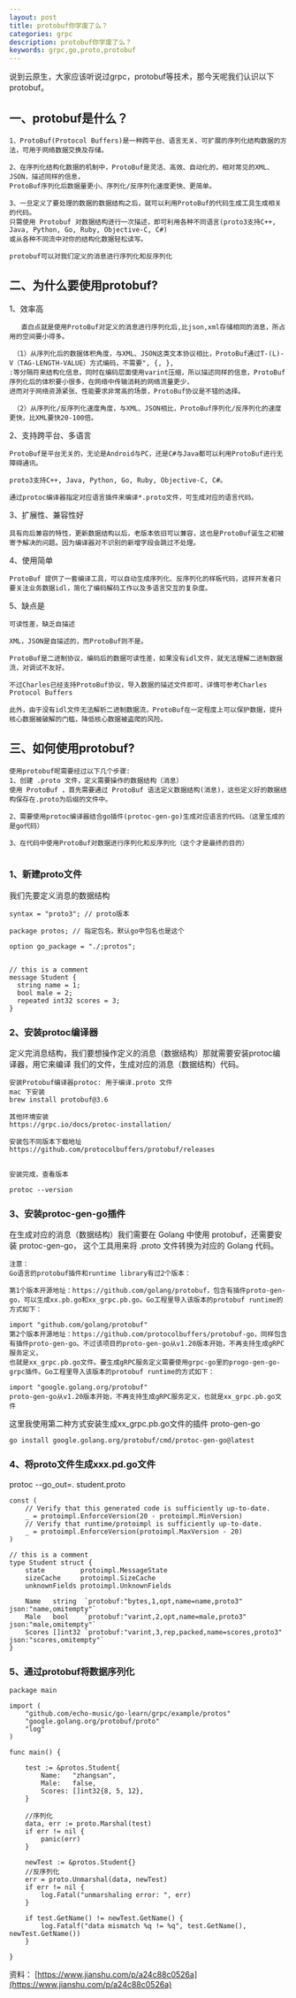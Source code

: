 ```yaml
---
layout: post
title: protobuf你学废了么？
categories: grpc
description: protobuf你学废了么？
keywords: grpc,go,proto,protobuf
---
```

说到云原生，大家应该听说过grpc，protobuf等技术，那今天呢我们认识以下protobuf。


## 一、protobuf是什么？
```
1、ProtoBuf(Protocol Buffers)是一种跨平台、语言无关、可扩展的序列化结构数据的方法，可用于网络数据交换及存储。

2、在序列化结构化数据的机制中，ProtoBuf是灵活、高效、自动化的，相对常见的XML、JSON，描述同样的信息，
ProtoBuf序列化后数据量更小、序列化/反序列化速度更快、更简单。

3、一旦定义了要处理的数据的数据结构之后，就可以利用ProtoBuf的代码生成工具生成相关的代码。
只需使用 Protobuf 对数据结构进行一次描述，即可利用各种不同语言(proto3支持C++, Java, Python, Go, Ruby, Objective-C, C#)
或从各种不同流中对你的结构化数据轻松读写。

protobuf可以对我们定义的消息进行序列化和反序列化

```

## 二、为什么要使用protobuf?
1、效率高
```
   直白点就是使用ProtoBuf对定义的消息进行序列化后,比json,xml存储相同的消息，所占用的空间要小得多。

 （1）从序列化后的数据体积角度，与XML、JSON这类文本协议相比，ProtoBuf通过T-(L)-V（TAG-LENGTH-VALUE）方式编码，不需要", {, }, 
:等分隔符来结构化信息，同时在编码层面使用varint压缩，所以描述同样的信息，ProtoBuf序列化后的体积要小很多，在网络中传输消耗的网络流量更少，
进而对于网络资源紧张、性能要求非常高的场景，ProtoBuf协议是不错的选择。

 （2）从序列化/反序列化速度角度，与XML、JSON相比，ProtoBuf序列化/反序列化的速度更快，比XML要快20-100倍。 
```

2、支持跨平台、多语言
```
ProtoBuf是平台无关的，无论是Android与PC，还是C#与Java都可以利用ProtoBuf进行无障碍通讯。

proto3支持C++, Java, Python, Go, Ruby, Objective-C, C#。

通过protoc编译器指定对应语言插件来编译*.proto文件，可生成对应的语言代码。
```
3、扩展性、兼容性好
```
具有向后兼容的特性，更新数据结构以后，老版本依旧可以兼容，这也是ProtoBuf诞生之初被寄予解决的问题。因为编译器对不识别的新增字段会跳过不处理。

```
4、使用简单
```
ProtoBuf 提供了一套编译工具，可以自动生成序列化、反序列化的样板代码，这样开发者只要关注业务数据idl，简化了编码解码工作以及多语言交互的复杂度。    

```

5、缺点是
```
可读性差，缺乏自描述

XML，JSON是自描述的，而ProtoBuf则不是。

ProtoBuf是二进制协议，编码后的数据可读性差，如果没有idl文件，就无法理解二进制数据流，对调试不友好。

不过Charles已经支持ProtoBuf协议，导入数据的描述文件即可，详情可参考Charles Protocol Buffers

此外，由于没有idl文件无法解析二进制数据流，ProtoBuf在一定程度上可以保护数据，提升核心数据被破解的门槛，降低核心数据被盗爬的风险。

```

## 三、如何使用protobuf?
```
使用protobuf呢需要经过以下几个步骤:
1、创建 .proto 文件，定义需要操作的数据结构（消息）
使用 ProtoBuf ，首先需要通过 ProtoBuf 语法定义数据结构(消息)，这些定义好的数据结构保存在.proto为后缀的文件中。

2、需要使用protoc编译器结合go插件(protoc-gen-go)生成对应语言的代码。（这里生成的是go代码）

3、在代码中使用ProtoBuf对数据进行序列化和反序列化（这个才是最终的目的）


```

### 1、新建proto文件
我们先要定义消息的数据结构
```
syntax = "proto3"; // proto版本

package protos; // 指定包名，默认go中包名也是这个

option go_package = "./;protos";


// this is a comment
message Student {
  string name = 1;
  bool male = 2;
  repeated int32 scores = 3;
}

```

### 2、安装protoc编译器
定义完消息结构，我们要想操作定义的消息（数据结构）那就需要安装protoc编译器，用它来编译
我们的文件，生成对应的消息（数据结构）代码。
```
安装Protobuf编译器protoc: 用于编译.proto 文件
mac 下安装 
brew install protobuf@3.6

其他环境安装
https://grpc.io/docs/protoc-installation/

安装包不同版本下载地址
https://github.com/protocolbuffers/protobuf/releases


安装完成，查看版本

protoc --version
```

### 3、安装protoc-gen-go插件
在生成对应的消息（数据结构）我们需要在 Golang 中使用 protobuf，还需要安装 protoc-gen-go，
这个工具用来将 .proto 文件转换为对应的 Golang 代码。

```
注意：
Go语言的protobuf插件和runtime library有过2个版本：

第1个版本开源地址：https://github.com/golang/protobuf，包含有插件proto-gen-go，可以生成xx.pb.go和xx_grpc.pb.go。Go工程里导入该版本的protobuf runtime的方式如下：

import "github.com/golang/protobuf"
第2个版本开源地址：https://github.com/protocolbuffers/protobuf-go，同样包含有插件proto-gen-go。不过该项目的proto-gen-go从v1.20版本开始，不再支持生成gRPC服务定义，
也就是xx_grpc.pb.go文件。要生成gRPC服务定义需要使用grpc-go里的progo-gen-go-grpc插件。Go工程里导入该版本的protobuf runtime的方式如下：

import "google.golang.org/protobuf"
proto-gen-go从v1.20版本开始，不再支持生成gRPC服务定义，也就是xx_grpc.pb.go文件

```

这里我使用第二种方式安装生成xx_grpc.pb.go文件的插件 proto-gen-go
```
go install google.golang.org/protobuf/cmd/protoc-gen-go@latest

```

### 4、将proto文件生成xxx.pd.go文件
protoc --go_out=. student.proto
```
const (
	// Verify that this generated code is sufficiently up-to-date.
	_ = protoimpl.EnforceVersion(20 - protoimpl.MinVersion)
	// Verify that runtime/protoimpl is sufficiently up-to-date.
	_ = protoimpl.EnforceVersion(protoimpl.MaxVersion - 20)
)

// this is a comment
type Student struct {
	state         protoimpl.MessageState
	sizeCache     protoimpl.SizeCache
	unknownFields protoimpl.UnknownFields

	Name   string  `protobuf:"bytes,1,opt,name=name,proto3" json:"name,omitempty"`
	Male   bool    `protobuf:"varint,2,opt,name=male,proto3" json:"male,omitempty"`
	Scores []int32 `protobuf:"varint,3,rep,packed,name=scores,proto3" json:"scores,omitempty"`
}

```


### 5、通过protobuf将数据序列化
```
package main

import (
	"github.com/echo-music/go-learn/grpc/example/protos"
	"google.golang.org/protobuf/proto"
	"log"
)

func main() {

	test := &protos.Student{
		Name:   "zhangsan",
		Male:   false,
		Scores: []int32{8, 5, 12},
	}

	//序列化
	data, err := proto.Marshal(test)
	if err != nil {
		panic(err)
	}

	newTest := &protos.Student{}
	//反序列化
	err = proto.Unmarshal(data, newTest)
	if err != nil {
		log.Fatal("unmarshaling error: ", err)
	}

	if test.GetName() != newTest.GetName() {
		log.Fatalf("data mismatch %q != %q", test.GetName(), newTest.GetName())
	}

}

```

资料：
[https://www.jianshu.com/p/a24c88c0526a](https://www.jianshu.com/p/a24c88c0526a)






